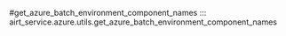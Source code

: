 #get_azure_batch_environment_component_names
::: airt_service.azure.utils.get_azure_batch_environment_component_names
